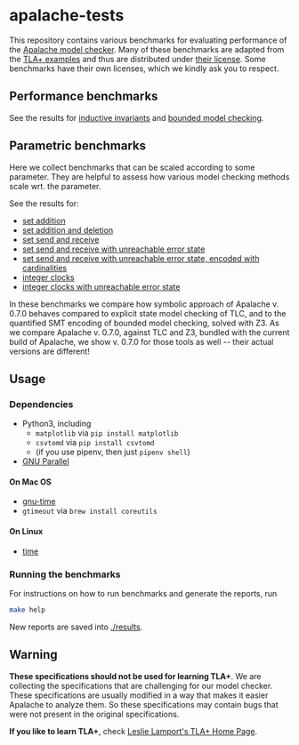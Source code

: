 # apalache-tests

This repository contains various benchmarks for evaluating performance of the
[Apalache model checker](https://github.com/konnov/apalache). Many of these
benchmarks are adapted from the [TLA+
examples](https://github.com/tlaplus/Examples) and thus are distributed under
[their license](https://github.com/tlaplus/Examples/blob/master/LICENSE.md).
Some benchmarks have their own licenses, which we kindly ask you to respect.

## Performance benchmarks

See the results for [inductive invariants](results/001indinv-report.md)
and [bounded model checking](results/002bmc-report.md).

## Parametric benchmarks

Here we collect benchmarks that can be scaled according to some parameter.
They are helpful to assess how various model checking methods scale wrt. the parameter.

See the results for:

- [set addition](results/003SetAdd-report.md)
- [set addition and deletion](results/004SetAddDel-report.md)
- [set send and receive](results/005SetSndRcv-report.md)
- [set send and receive with unreachable error state](results/006SetSndRcv_NoFullDrop-report.md)
- [set send and receive with unreachable error state, encoded with cardinalities](results/007SetSndRcv_NoFullDropCard-report.md)
- [integer clocks](results/008IntClocks-report.md)
- [integer clocks with unreachable error state](results/009IntClocks_Bounded-report.md)

In these benchmarks we compare how symbolic approach of Apalache v. 0.7.0 behaves compared to explicit state model checking of TLC, and to the quantified SMT encoding of bounded model checking, solved with Z3. As we compare Apalache v. 0.7.0, against TLC and Z3, bundled with the current build of Apalache, we show v. 0.7.0 for those tools as well -- their actual versions are different!

## Usage

### Dependencies

- Python3, including
  - `matplotlib` via `pip install matplotlib`
  - `csvtomd` via `pip install csvtomd`
  - (if you use pipenv, then just `pipenv shell`)
- [GNU Parallel](https://www.gnu.org/software/parallel/)

#### On Mac OS

- [gnu-time](https://formulae.brew.sh/formula/gnu-time)
- `gtimeout` via `brew install coreutils`

#### On Linux

- [time](https://www.gnu.org/software/time/)

### Running the benchmarks

For instructions on how to run benchmarks and generate the reports, run

```sh
make help
```

New reports are saved into [./results](./results).

## Warning

**These specifications should not be used for learning TLA+**.
We are collecting the specifications that are challenging for our model checker.
These specifications are usually modified in a way that makes it easier
Apalache to analyze them. So these specifications may contain bugs that were not present in the original specifications.

**If you like to learn TLA+**, check [Leslie Lamport's TLA+ Home Page](http://lamport.azurewebsites.net/tla/tla.html).
